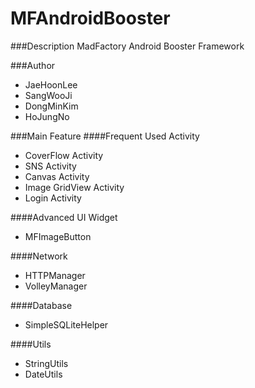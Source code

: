 MFAndroidBooster
================
###Description
MadFactory Android Booster Framework

###Author
- JaeHoonLee
- SangWooJi
- DongMinKim
- HoJungNo

###Main Feature
####Frequent Used Activity
- CoverFlow Activity
- SNS Activity
- Canvas Activity
- Image GridView Activity
- Login Activity

####Advanced UI Widget 
- MFImageButton

####Network
- HTTPManager 
- VolleyManager

####Database
- SimpleSQLiteHelper

####Utils
- StringUtils
- DateUtils



